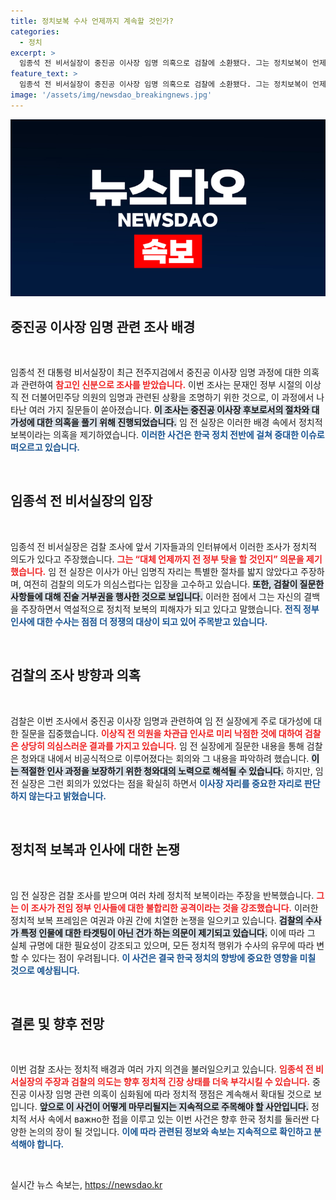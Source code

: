 ```yaml
---
title: 정치보복 수사 언제까지 계속할 것인가?
categories:
  - 정치
excerpt: >
  임종석 전 비서실장이 중진공 이사장 임명 의혹으로 검찰에 소환됐다. 그는 정치보복이 언제까지냐며 강하게 반발, 정치적 의도가 있는 수사라고 주장했다. 과연 검찰의 다음 행보는?
feature_text: >
  임종석 전 비서실장이 중진공 이사장 임명 의혹으로 검찰에 소환됐다. 그는 정치보복이 언제까지냐며 강하게 반발, 정치적 의도가 있는 수사라고 주장했다. 과연 검찰의 다음 행보는?
image: '/assets/img/newsdao_breakingnews.jpg'
---
```


<p><img src="/assets/img/newsdao_breakingnews.jpg" alt="koreaapp 속보" /></p>

<h2 data-ke-size="size26">중진공 이사장 임명 관련 조사 배경</h2>

<p data-ke-size="size16">&nbsp;</p>

<p>임종석 전 대통령 비서실장이 최근 전주지검에서 중진공 이사장 임명 과정에 대한 의혹과 관련하여 <b><span style="color: #ee2323;">참고인 신분으로 조사를 받았습니다.</span></b> 이번 조사는 문재인 정부 시절의 이상직 전 더불어민주당 의원의 임명과 관련된 상황을 조명하기 위한 것으로, 이 과정에서 나타난 여러 가지 질문들이 쏟아졌습니다. <b><span style="background-color: #21538527;">이 조사는 중진공 이사장 후보로서의 절차와 대가성에 대한 의혹을 풀기 위해 진행되었습니다.</span></b> 임 전 실장은 이러한 배경 속에서 정치적 보복이라는 의혹을 제기하였습니다. <b><span style="color: #1a5490;">이러한 사건은 한국 정치 전반에 걸쳐 중대한 이슈로 떠오르고 있습니다.</span></b></p>

<p data-ke-size="size16">&nbsp;</p>

<h2 data-ke-size="size26">임종석 전 비서실장의 입장</h2>

<p data-ke-size="size16">&nbsp;</p>

<p>임종석 전 비서실장은 검찰 조사에 앞서 기자들과의 인터뷰에서 이러한 조사가 정치적 의도가 있다고 주장했습니다. <b><span style="color: #ee2323;">그는 “대체 언제까지 전 정부 탓을 할 것인지” 의문을 제기했습니다.</span></b> 임 전 실장은 이사가 아닌 임명직 자리는 특별한 절차를 밟지 않았다고 주장하며, 여전히 검찰의 의도가 의심스럽다는 입장을 고수하고 있습니다. <b><span style="background-color: #21538527;">또한, 검찰이 질문한 사항들에 대해 진술 거부권을 행사한 것으로 보입니다.</span></b> 이러한 점에서 그는 자신의 결백을 주장하면서 역설적으로 정치적 보복의 피해자가 되고 있다고 말했습니다. <b><span style="color: #1a5490;">전직 정부 인사에 대한 수사는 점점 더 정쟁의 대상이 되고 있어 주목받고 있습니다.</span></b></p>

<p data-ke-size="size16">&nbsp;</p>

<h2 data-ke-size="size26">검찰의 조사 방향과 의혹</h2>

<p data-ke-size="size16">&nbsp;</p>

<p>검찰은 이번 조사에서 중진공 이사장 임명과 관련하여 임 전 실장에게 주로 대가성에 대한 질문을 집중했습니다. <b><span style="color: #ee2323;">이상직 전 의원을 차관급 인사로 미리 낙점한 것에 대하여 검찰은 상당히 의심스러운 결과를 가지고 있습니다.</span></b> 임 전 실장에게 질문한 내용을 통해 검찰은 청와대 내에서 비공식적으로 이루어졌다는 회의와 그 내용을 파악하려 했습니다. <b><span style="background-color: #21538527;">이는 적절한 인사 과정을 보장하기 위한 청와대의 노력으로 해석될 수 있습니다.</span></b> 하지만, 임 전 실장은 그런 회의가 있었다는 점을 확실히 하면서 <b><span style="color: #1a5490;">이사장 자리를 중요한 자리로 판단하지 않는다고 밝혔습니다.</span></b> </p>

<p data-ke-size="size16">&nbsp;</p>

<h2 data-ke-size="size26">정치적 보복과 인사에 대한 논쟁</h2>

<p data-ke-size="size16">&nbsp;</p>

<p>임 전 실장은 검찰 조사를 받으며 여러 차례 정치적 보복이라는 주장을 반복했습니다. <b><span style="color: #ee2323;">그는 이 조사가 전임 정부 인사들에 대한 불합리한 공격이라는 것을 강조했습니다.</span></b> 이러한 정치적 보복 프레임은 여권과 야권 간에 치열한 논쟁을 일으키고 있습니다. <b><span style="background-color: #21538527;">검찰의 수사가 특정 인물에 대한 타겟팅이 아닌 건가 하는 의문이 제기되고 있습니다.</span></b> 이에 따라 그 실체 규명에 대한 필요성이 강조되고 있으며, 모든 정치적 행위가 수사의 유무에 따라 변할 수 있다는 점이 우려됩니다. <b><span style="color: #1a5490;">이 사건은 결국 한국 정치의 향방에 중요한 영향을 미칠 것으로 예상됩니다.</span></b></p>

<p data-ke-size="size16">&nbsp;</p>

<h2 data-ke-size="size26">결론 및 향후 전망</h2>

<p data-ke-size="size16">&nbsp;</p>

<p>이번 검찰 조사는 정치적 배경과 여러 가지 의견을 불러일으키고 있습니다. <b><span style="color: #ee2323;">임종석 전 비서실장의 주장과 검찰의 의도는 향후 정치적 긴장 상태를 더욱 부각시킬 수 있습니다.</span></b> 중진공 이사장 임명 관련 의혹이 심화됨에 따라 정치적 쟁점은 계속해서 확대될 것으로 보입니다. <b><span style="background-color: #21538527;">앞으로 이 사건이 어떻게 마무리될지는 지속적으로 주목해야 할 사안입니다.</span></b> 정치적 서사 속에서 важно한 접을 이루고 있는 이번 사건은 향후 한국 정치를 둘러싼 다양한 논의의 장이 될 것입니다. <b><span style="color: #1a5490;">이에 따라 관련된 정보와 속보는 지속적으로 확인하고 분석해야 합니다.</span></b></p>

<p data-ke-size="size16">&nbsp;</p>
실시간 뉴스 속보는, <a href="https://newsdao.kr" rel="dofollow">https://newsdao.kr</a>


